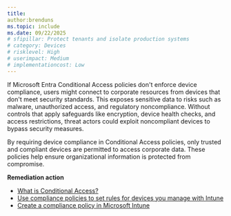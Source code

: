 ```yaml
---
title:
author:brenduns
ms.topic: include
ms.date: 09/22/2025
# sfipillar: Protect tenants and isolate production systems
# category: Devices
# risklevel: High
# userimpact: Medium
# implementationcost: Low
---
```

If Microsoft Entra Conditional Access policies don't enforce device compliance, users might connect to corporate resources from devices that don't meet security standards. This exposes sensitive data to risks such as malware, unauthorized access, and regulatory noncompliance. Without controls that apply safeguards like encryption, device health checks, and access restrictions, threat actors could exploit noncompliant devices to bypass security measures.

By requiring device compliance in Conditional Access policies, only trusted and compliant devices are permitted to access corporate data. These policies help ensure organizational information is protected from compromise.

**Remediation action**

- [What is Conditional Access?](/entra/identity/conditional-access/overview)
- [Use compliance policies to set rules for devices you manage with Intune](/intune/intune-service/protect/device-compliance-get-started)
- [Create a compliance policy in Microsoft Intune](/intune/intune-service/protect/create-compliance-policy)
